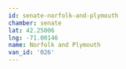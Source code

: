 ```yaml
---
id: senate-norfolk-and-plymouth
chamber: senate
lat: 42.25006
lng: -71.00146
name: Norfolk and Plymouth
van_id: '026'
---
```


